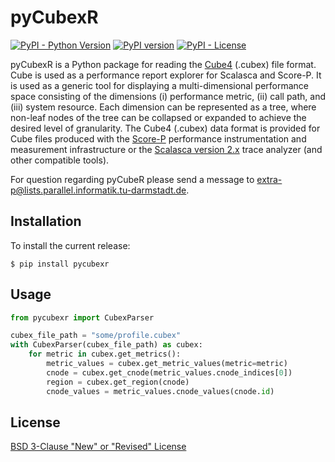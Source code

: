 # pyCubexR

[![PyPI - Python Version](https://img.shields.io/pypi/pyversions/pycubexr?style=plastic)](https://badge.fury.io/py/pycubexr)
[![PyPI version](https://badge.fury.io/py/pycubexr.png)](https://badge.fury.io/py/pycubexr)
[![PyPI - License](https://img.shields.io/pypi/l/pycubexr?style=plastic)](https://badge.fury.io/py/pycubexr)

pyCubexR is a Python package for reading the [Cube4](https://www.scalasca.org/scalasca/software/cube-4.x/download.html) (.cubex) file format. Cube is used as a performance report explorer for Scalasca and Score-P. It is used as a generic tool for displaying a multi-dimensional performance space consisting of the dimensions (i) performance metric, (ii) call path, and (iii) system resource. Each dimension can be represented as a tree, where non-leaf nodes of the tree can be collapsed or expanded to achieve the desired level of granularity. The Cube4 (.cubex) data format is provided for Cube files produced with the [Score-P](https://www.vi-hps.org/projects/score-p) performance instrumentation and measurement infrastructure or the [Scalasca version 2.x](https://www.scalasca.org/scalasca/software/scalasca-2.x/download.html) trace analyzer (and other compatible tools). 

For question regarding pyCubeR please send a message to <extra-p@lists.parallel.informatik.tu-darmstadt.de>.

## Installation

To install the current release:

```
$ pip install pycubexr
```

## Usage

```python
from pycubexr import CubexParser

cubex_file_path = "some/profile.cubex"
with CubexParser(cubex_file_path) as cubex:
    for metric in cubex.get_metrics():
        metric_values = cubex.get_metric_values(metric=metric)
        cnode = cubex.get_cnode(metric_values.cnode_indices[0])
        region = cubex.get_region(cnode)
        cnode_values = metric_values.cnode_values(cnode.id)
```

## License

[BSD 3-Clause "New" or "Revised" License](LICENSE)

